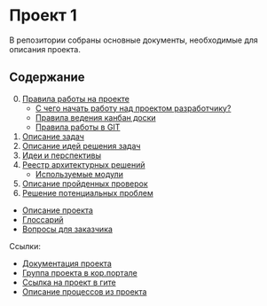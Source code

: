 # Проект 1

В репозитории собраны основные документы, необходимые для описания проекта.

## Содержание

0. [Правила работы на проекте](0.%20Правила%20Работы%20на%20проекте/README.md)
   - [С чего начать работу над проектом разработчику?](0.%20Правила%20работы%20на%20проекте/start.md)
   - [Правила ведения канбан доски](0.%20Правила%20работы%20на%20проекте/Правила%20ведения%20канбан%20доски.md)
   - [Правила работы в GIT](0.%20Правила%20работы%20на%20проекте/git.md)
1. [Описание задач](1.%20Описание%20задач/README.md)
2. [Описание идей решения задач](2.%20Описание%20идей%20решения%20задач/README.md)
3. [Идеи и перспективы](3.%20Идеи%20и%20перспективы/README.md)
4. [Реестр архитектурных решений](4.%20Реестр%20архитектурных%20решений/README.md)
   - [Используемые модули](4.%20Реестр%20архитектурных%20решений/Используемые%20модули.md)
5. [Описание пройденных проверок](5.%20Описание%20пройденных%20проверок/README.md)
6. [Решение потенциальных проблем](6.%20Решение%20потенциальных%20проблем/README.md)

- [Описание проекта](Описание%20проекта.md)
- [Глоссарий](Глоссарий.md)
- [Вопросы для заказчика](Вопросы%20для%20заказчика.md)

Ссылки:
- [Документация проекта](<ссылка>)
- [Группа проекта в кор.портале](<ссылка>)
- [Ссылка на проект в гите](<ссылка>)
- [Описание процессов из проекта](<ссылка>)
